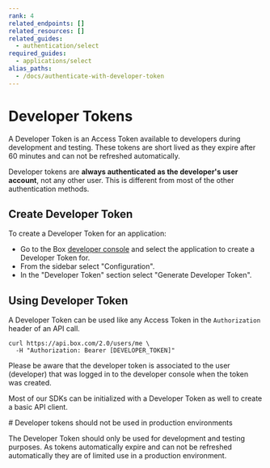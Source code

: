 ```yaml
---
rank: 4
related_endpoints: []
related_resources: []
related_guides:
  - authentication/select
required_guides:
  - applications/select
alias_paths:
  - /docs/authenticate-with-developer-token
---
```


# Developer Tokens

A Developer Token is an Access Token available to developers during development
and testing. These tokens are short lived as they expire after 60 minutes and
can not be refreshed automatically.

Developer tokens are **always authenticated as the developer's user account**,
not any other user. This is different from most of the other authentication
methods.

## Create Developer Token

To create a Developer Token for an application:

- Go to the Box [developer console][devconsole] and select the application to
  create a Developer Token for.
- From the sidebar select "Configuration".
- In the "Developer Token" section select "Generate Developer Token".

## Using Developer Token

A Developer Token can be used like any Access Token in the `Authorization`
header of an API call.

```curl
curl https://api.box.com/2.0/users/me \
  -H "Authorization: Bearer [DEVELOPER_TOKEN]"
```

<Message warning>
  Please be aware that the developer token is associated to the user (developer)
  that was logged in to the developer console when the token was created.
</Message>

Most of our SDKs can be initialized with a Developer Token as well to create a
basic API client.

<Samples id='x_auth' variant='init_with_dev_token' />

<Message type='danger'>
  # Developer tokens should not be used in production environments

  The Developer Token should only be used for development and testing purposes. As
  tokens automatically expire and can not be refreshed automatically they are of
  limited use in a production environment.
</Message>

[devconsole]: https://app.box.com/developers/console
